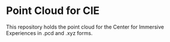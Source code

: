 # Point Cloud for CIE

This repository holds the point cloud for the Center for Immersive Experiences in .pcd and .xyz forms. 
